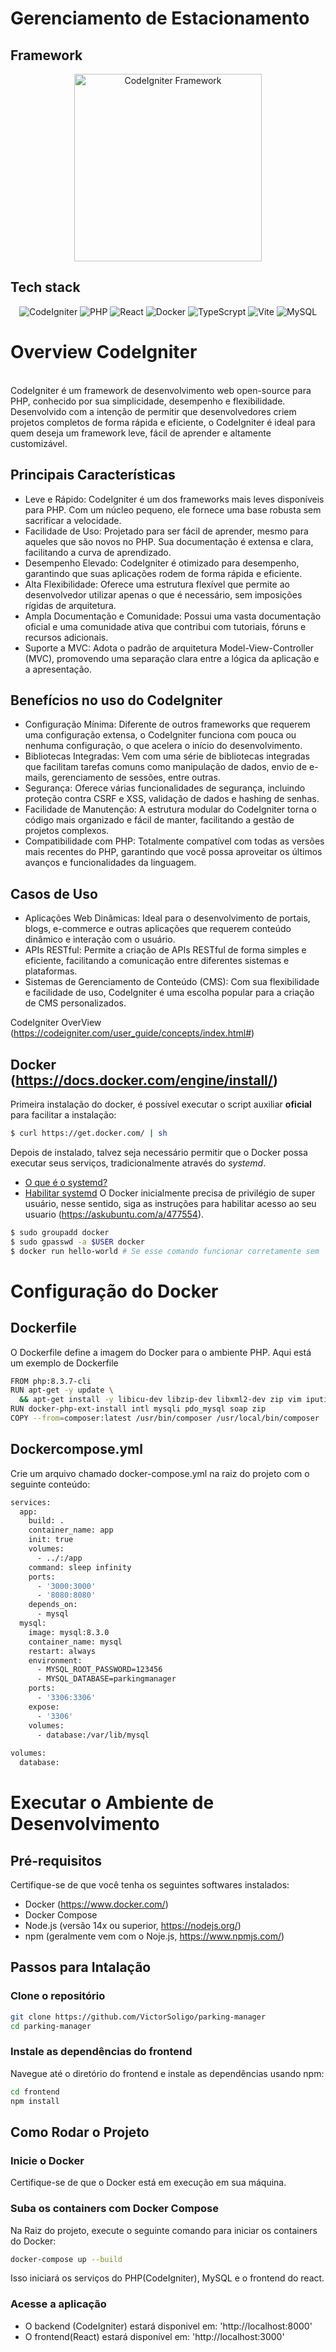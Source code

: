 # Gerenciamento de Estacionamento 

## Framework
<p align="center">
    <a href="https://codeigniter.com/" target="_blank">
        <img src="https://codeigniter.com/user_guide/_static/ci-logo-text.svg" width="300" alt="CodeIgniter Framework" />
    </a>
</p>

## Tech stack

<div align=center>
    
![CodeIgniter](https://img.shields.io/badge/CodeIgniter-%23EF4223.svg?style=for-the-badge&logo=codeIgniter&logoColor=white)
![PHP](https://img.shields.io/badge/php-%23777BB4.svg?style=for-the-badge&logo=php&logoColor=white)
![React](https://img.shields.io/badge/react-%2320232a.svg?style=for-the-badge&logo=react&logoColor=%2361DAFB)
![Docker](https://img.shields.io/badge/docker-%230db7ed.svg?style=for-the-badge&logo=docker&logoColor=white)
![TypeScrypt](https://img.shields.io/badge/typescript-%23007ACC.svg?style=for-the-badge&logo=typescript&logoColor=white)
![Vite](https://img.shields.io/badge/vite-%23646CFF.svg?style=for-the-badge&logo=vite&logoColor=white)
![MySQL](https://img.shields.io/badge/mysql-4479A1.svg?style=for-the-badge&logo=mysql&logoColor=white)
</div>

# Overview CodeIgniter
</summary>
<br>
CodeIgniter é um framework de desenvolvimento web open-source para PHP, conhecido por sua simplicidade, desempenho e flexibilidade. Desenvolvido com a intenção de permitir que desenvolvedores criem projetos completos de forma rápida e eficiente, o CodeIgniter é ideal para quem deseja um framework leve, fácil de aprender e altamente customizável.

## Principais Características
- Leve e Rápido: CodeIgniter é um dos frameworks mais leves disponíveis para PHP. Com um núcleo pequeno, ele fornece uma base robusta sem sacrificar a velocidade.
 - Facilidade de Uso: Projetado para ser fácil de aprender, mesmo para aqueles que são novos no PHP. Sua documentação é extensa e clara, facilitando a curva de aprendizado.
 - Desempenho Elevado: CodeIgniter é otimizado para desempenho, garantindo que suas aplicações rodem de forma rápida e eficiente.
 - Alta Flexibilidade: Oferece uma estrutura flexível que permite ao desenvolvedor utilizar apenas o que é necessário, sem imposições rígidas de arquitetura.
 - Ampla Documentação e Comunidade: Possui uma vasta documentação oficial e uma comunidade ativa que contribui com tutoriais, fóruns e recursos adicionais.
 - Suporte a MVC: Adota o padrão de arquitetura Model-View-Controller (MVC), promovendo uma separação clara entre a lógica da aplicação e a apresentação.

## Benefícios no uso do CodeIgniter
- Configuração Mínima: Diferente de outros frameworks que requerem uma configuração extensa, o CodeIgniter funciona com pouca ou nenhuma configuração, o que acelera o início do desenvolvimento.
- Bibliotecas Integradas: Vem com uma série de bibliotecas integradas que facilitam tarefas comuns como manipulação de dados, envio de e-mails, gerenciamento de sessões, entre outras.
- Segurança: Oferece várias funcionalidades de segurança, incluindo proteção contra CSRF e XSS, validação de dados e hashing de senhas.
- Facilidade de Manutenção: A estrutura modular do CodeIgniter torna o código mais organizado e fácil de manter, facilitando a gestão de projetos complexos.
- Compatibilidade com PHP: Totalmente compatível com todas as versões mais recentes do PHP, garantindo que você possa aproveitar os últimos avanços e funcionalidades da linguagem.

## Casos de Uso
- Aplicações Web Dinâmicas: Ideal para o desenvolvimento de portais, blogs, e-commerce e outras aplicações que requerem conteúdo dinâmico e interação com o usuário.
- APIs RESTful: Permite a criação de APIs RESTful de forma simples e eficiente, facilitando a comunicação entre diferentes sistemas e plataformas.
- Sistemas de Gerenciamento de Conteúdo (CMS): Com sua flexibilidade e facilidade de uso, CodeIgniter é uma escolha popular para a criação de CMS personalizados.

CodeIgniter OverView (https://codeigniter.com/user_guide/concepts/index.html#)

## Docker (https://docs.docker.com/engine/install/)
Primeira instalação do docker, é possível executar o script auxiliar **oficial** para facilitar a instalação:

```bash
$ curl https://get.docker.com/ | sh
```
Depois de instalado, talvez seja necessário permitir que o Docker possa executar seus serviços, tradicionalmente através do *systemd*. 
  * [O que é o systemd?](https://learn.microsoft.com/pt-br/windows/wsl/systemd#what-is-systemd-in-linux)
  * [Habilitar systemd](https://learn.microsoft.com/pt-br/windows/wsl/systemd#how-to-enable-systemd)
O Docker inicialmente precisa de privilégio de super usuário, nesse sentido, siga as instruções para habilitar acesso ao seu usuario (https://askubuntu.com/a/477554).

```bash
$ sudo groupadd docker
$ sudo gpasswd -a $USER docker
$ docker run hello-world # Se esse comando funcionar corretamente sem 'sudo', parabéns! Está tudo devidamente configurado. 
```
# Configuração do Docker
## Dockerfile
O Dockerfile define a imagem do Docker para o ambiente PHP. Aqui está um exemplo de Dockerfile
```bash
FROM php:8.3.7-cli
RUN apt-get -y update \
  && apt-get install -y libicu-dev libzip-dev libxml2-dev zip vim iputils-ping nodejs npm tmux
RUN docker-php-ext-install intl mysqli pdo_mysql soap zip 
COPY --from=composer:latest /usr/bin/composer /usr/local/bin/composer
```
## Dockercompose.yml
Crie um arquivo chamado docker-compose.yml na raiz do projeto com o seguinte conteúdo:
```bash
services:
  app:
    build: .
    container_name: app
    init: true
    volumes:
      - ../:/app
    command: sleep infinity
    ports:
      - '3000:3000'
      - '8080:8080'
    depends_on:
      - mysql
  mysql:
    image: mysql:8.3.0
    container_name: mysql
    restart: always
    environment:
      - MYSQL_ROOT_PASSWORD=123456
      - MYSQL_DATABASE=parkingmanager
    ports:
      - '3306:3306'
    expose:
      - '3306'
    volumes:
      - database:/var/lib/mysql
      
volumes:
  database:
```

# Executar o Ambiente de Desenvolvimento

## Pré-requisitos
Certifique-se de que você tenha os seguintes softwares instalados:
  - Docker (https://www.docker.com/)
  - Docker Compose
  - Node.js (versão 14x ou superior, https://nodejs.org/)
  - npm (geralmente vem com o Noje.js, https://www.npmjs.com/)

## Passos para Intalação
### Clone o repositório
``` bash
git clone https://github.com/VictorSoligo/parking-manager
cd parking-manager
```

### Instale as dependências do frontend
Navegue até o diretório do frontend e instale as dependências usando npm:
``` bash
cd frontend
npm install
```

## Como Rodar o Projeto
### Inicie o Docker
Certifique-se de que o Docker está em execução em sua máquina.

### Suba os containers com Docker Compose
Na Raiz do projeto, execute o seguinte comando para iniciar os containers do Docker:
``` bash
docker-compose up --build
```
Isso iniciará os serviços do PHP(CodeIgniter), MySQL e o frontend do react.

### Acesse a aplicação
  - O backend (CodeIgniter) estará disponivel em: 'http://localhost:8000'
  - O frontend(React) estará disponível em: 'http://localhost:3000'
